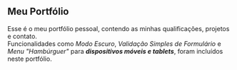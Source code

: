 ## Meu Portfólio

Esse é o meu portfólio pessoal, contendo as minhas qualificações, projetos e contato.  
Funcionalidades como _Modo Escuro_, _Validação Simples de Formulário_ e _Menu "Hambúrguer"_ para ***dispositivos móveis e tablets***, foram incluídos neste portfólio.
